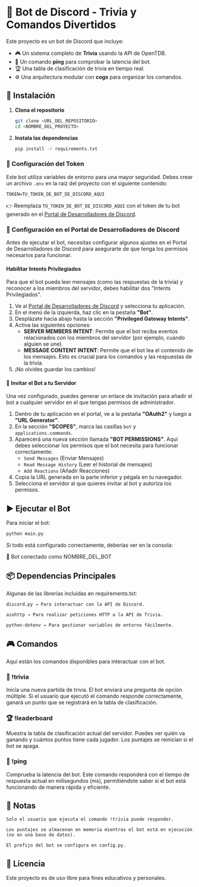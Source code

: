 # 🤖 Bot de Discord - Trivia y Comandos Divertidos

Este proyecto es un bot de Discord que incluye:

- 🎮 Un sistema completo de **Trivia** usando la API de OpenTDB.
- 🏓 Un comando **ping** para comprobar la latencia del bot.
- 🏆 Una tabla de clasificación de trivia en tiempo real.
- ⚙️ Una arquitectura modular con **cogs** para organizar los comandos.

## 🚀 Instalación

1. **Clona el repositorio**

    ```bash
    git clone <URL_DEL_REPOSITORIO>
    cd <NOMBRE_DEL_PROYECTO>
    ```

2. **Instala las dependencias**

    ```bash
    pip install -r requirements.txt
    ```

### 🔑 Configuración del Token

Este bot utiliza variables de entorno para una mayor seguridad.
Debes crear un archivo `.env` en la raíz del proyecto con el siguiente contenido:

    TOKEN=TU_TOKEN_DE_BOT_DE_DISCORD_AQUI

👉 Reemplaza `TU_TOKEN_DE_BOT_DE_DISCORD_AQUI` con el token de tu bot generado en el [Portal de Desarrolladores de Discord](https://discord.com/developers/applications).

### 🔧 Configuración en el Portal de Desarrolladores de Discord

Antes de ejecutar el bot, necesitas configurar algunos ajustes en el Portal de Desarrolladores de Discord para asegurarte de que tenga los permisos necesarios para funcionar.

#### Habilitar Intents Privilegiados

Para que el bot pueda leer mensajes (como las respuestas de la trivia) y reconocer a los miembros del servidor, debes habilitar dos "Intents Privilegiados".

1. Ve al [Portal de Desarrolladores de Discord](https://discord.com/developers/applications) y selecciona tu aplicación.
2. En el menú de la izquierda, haz clic en la pestaña **"Bot"**.
3. Desplázate hacia abajo hasta la sección **"Privileged Gateway Intents"**.
4. Activa las siguientes opciones:
    - **SERVER MEMBERS INTENT**: Permite que el bot reciba eventos relacionados con los miembros del servidor (por ejemplo, cuando alguien se une).
    - **MESSAGE CONTENT INTENT**: Permite que el bot lea el contenido de los mensajes. Esto es crucial para los comandos y las respuestas de la trivia.
5. ¡No olvides guardar los cambios!

#### 🔗 Invitar el Bot a tu Servidor

Una vez configurado, puedes generar un enlace de invitación para añadir el bot a cualquier servidor en el que tengas permisos de administrador.

1. Dentro de tu aplicación en el portal, ve a la pestaña **"OAuth2"** y luego a **"URL Generator"**.
2. En la sección **"SCOPES"**, marca las casillas `bot` y `applications.commands`.
3. Aparecerá una nueva sección llamada **"BOT PERMISSIONS"**. Aquí debes seleccionar los permisos que el bot necesita para funcionar correctamente:
    - `Send Messages` (Enviar Mensajes)
    - `Read Message History` (Leer el historial de mensajes)
    - `Add Reactions` (Añadir Reacciones)
4. Copia la URL generada en la parte inferior y pégala en tu navegador.
5. Selecciona el servidor al que quieres invitar al bot y autoriza los permisos.

## ▶️ Ejecutar el Bot

Para iniciar el bot:

```bash
python main.py
```

Si todo está configurado correctamente, deberías ver en la consola:

🤖 Bot conectado como NOMBRE_DEL_BOT

## 📦 Dependencias Principales

Algunas de las librerías incluidas en requirements.txt:

    discord.py → Para interactuar con la API de Discord.

    aiohttp → Para realizar peticiones HTTP a la API de Trivia.

    python-dotenv → Para gestionar variables de entorno fácilmente.

## 🎮 Comandos

Aquí están los comandos disponibles para interactuar con el bot.

### 🧠 !trivia

Inicia una nueva partida de trivia. El bot enviará una pregunta de opción múltiple. Si el usuario que ejecutó el comando responde correctamente, ganará un punto que se registrará en la tabla de clasificación.

### 🏆 !leaderboard

Muestra la tabla de clasificación actual del servidor. Puedes ver quién va ganando y cuántos puntos tiene cada jugador. Los puntajes se reinician si el bot se apaga.

### 🏓 !ping

Comprueba la latencia del bot. Este comando responderá con el tiempo de respuesta actual en milisegundos (ms), permitiéndote saber si el bot está funcionando de manera rápida y eficiente.

## 📝 Notas

    Solo el usuario que ejecuta el comando !trivia puede responder.

    Los puntajes se almacenan en memoria mientras el bot está en ejecución (no en una base de datos).

    El prefijo del bot se configura en config.py.

## 📜 Licencia

Este proyecto es de uso libre para fines educativos y personales.
